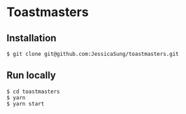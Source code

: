 # Toastmasters

## Installation

```
$ git clone git@github.com:JessicaSung/toastmasters.git
```

## Run locally

```
$ cd toastmasters
$ yarn
$ yarn start
```
